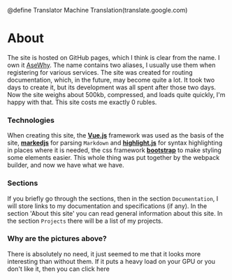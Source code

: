 @define Translator Machine Translation(translate.google.com)

# About
The site is hosted on GitHub pages, which I think is clear from the name. I own it [AseWhy](https://github.com/AseWhy/). The name contains two aliases, I usually use them when registering for various services. The site was created for routing documentation, which, in the future, may become quite a lot. It took two days to create it, but its development was all spent after those two days. Now the site weighs about 500kb, compressed, and loads quite quickly, I'm happy with that. This site costs me exactly 0 rubles.

### Technologies
When creating this site, the [**Vue.js**](https://vuejs.org/) framework was used as the basis of the site, [**markedjs**](https://github.com/markedjs/marked) for parsing `Markdown` and [**highlight.js**](https://highlightjs.org/) for syntax highlighting in places where it is needed, the css framework [**bootstrap**](https://getbootstrap.com/) to make styling some elements easier. This whole thing was put together by the webpack builder, and now we have what we have.

### Sections
If you briefly go through the sections, then in the section `Documentation`, I will store links to my documentation and specifications (if any). In the section 'About this site' you can read general information about this site. In the section `Projects` there will be a list of my projects.

### Why are the pictures above?
There is absolutely no need, it just seemed to me that it looks more interesting than without them. If it puts a heavy load on your GPU or you don't like it, then you can click <span a-hook='ImageHandler.chStatusAll' class='contentlink'> here </span>